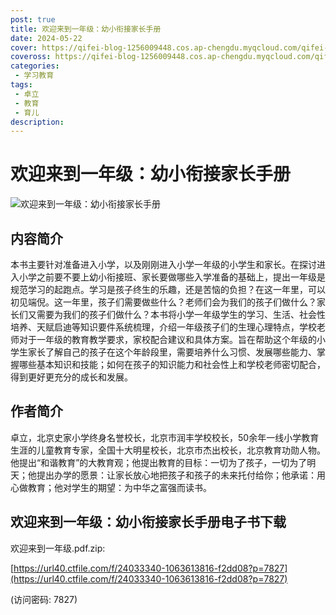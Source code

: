 ```yaml
---
post: true
title: 欢迎来到一年级：幼小衔接家长手册
date: 2024-05-22
cover: https://qifei-blog-1256009448.cos.ap-chengdu.myqcloud.com/qifei-blog/202404282103028.png
coveross: https://qifei-blog-1256009448.cos.ap-chengdu.myqcloud.com/qifei-blog/202404282103028.png
categories:
 - 学习教育
tags:
 - 卓立
 - 教育
 - 育儿
description:  
---
```

# 欢迎来到一年级：幼小衔接家长手册

![欢迎来到一年级：幼小衔接家长手册](https://qifei-blog-1256009448.cos.ap-chengdu.myqcloud.com/qifei-blog/202404282103028.png "欢迎来到一年级：幼小衔接家长手册")

## 内容简介

本书主要针对准备进入小学，以及刚刚进入小学一年级的小学生和家长。在探讨进入小学之前要不要上幼小衔接班、家长要做哪些入学准备的基础上，提出一年级是规范学习的起跑点。学习是孩子终生的乐趣，还是苦恼的负担？在这一年里，可以初见端倪。这一年里，孩子们需要做些什么？老师们会为我们的孩子们做什么？家长们又需要为我们的孩子们做什么？本书将小学一年级学生的学习、生活、社会性培养、天赋启迪等知识要件系统梳理，介绍一年级孩子们的生理心理特点，学校老师对于一年级的教育教学要求，家校配合建议和具体方案。旨在帮助这个年级的小学生家长了解自己的孩子在这个年龄段里，需要培养什么习惯、发展哪些能力、掌握哪些基本知识和技能；如何在孩子的知识能力和社会性上和学校老师密切配合，得到更好更充分的成长和发展。

## 作者简介

卓立，北京史家小学终身名誉校长，北京市润丰学校校长，50余年一线小学教育生涯的儿童教育专家，全国十大明星校长，北京市杰出校长，北京教育功勋人物。他提出“和谐教育”的大教育观；他提出教育的目标：一切为了孩子，一切为了明天；他提出办学的愿景：让家长放心地把孩子和孩子的未来托付给你；他承诺：用心做教育；他对学生的期望：为中华之富强而读书。

## 欢迎来到一年级：幼小衔接家长手册电子书下载

欢迎来到一年级.pdf.zip:

[https://url40.ctfile.com/f/24033340-1063613816-f2dd08?p=7827](https://url40.ctfile.com/f/24033340-1063613816-f2dd08?p=7827)

(访问密码: 7827)